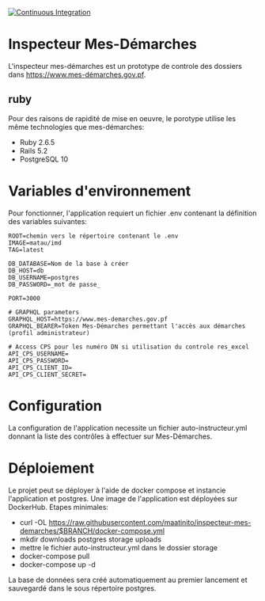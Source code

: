 [![Continuous Integration](https://github.com/maatinito/inspecteur-mes-demarches/actions/workflows/ci.yml/badge.svg)](https://github.com/maatinito/inspecteur-mes-demarches/actions/workflows/ci.yml)
# Inspecteur Mes-Démarches

L'inspecteur mes-démarches est un prototype de controle des dossiers dans https://www.mes-démarches.gov.pf.

## ruby
Pour des raisons de rapidité de mise en oeuvre, le porotype utilise les même technologies que mes-démarches: 
* Ruby 2.6.5
* Rails 5.2
* PostgreSQL 10

# Variables d'environnement
Pour fonctionner, l'application requiert un fichier .env contenant la définition des variables suivantes: 
```.env
ROOT=chemin vers le répertoire contenant le .env
IMAGE=matau/imd
TAG=latest

DB_DATABASE=Nom de la base à créer
DB_HOST=db
DB_USERNAME=postgres
DB_PASSWORD=_mot de passe_ 

PORT=3000

# GRAPHQL parameters
GRAPHQL_HOST=https://www.mes-demarches.gov.pf
GRAPHQL_BEARER=Token Mes-Démarches permettant l'accès aux démarches (profil administrateur)

# Access CPS pour les numéro DN si utilisation du controle res_excel 
API_CPS_USERNAME=
API_CPS_PASSWORD=
API_CPS_CLIENT_ID=
API_CPS_CLIENT_SECRET=
```
# Configuration
La configuration de l'application necessite un fichier auto-instructeur.yml donnant la liste des contrôles à effectuer sur Mes-Démarches.


# Déploiement 
Le projet peut se déployer à l'aide de docker compose et instancie l'application et postgres. 
Une image de l'application est déployées sur DockerHub. Etapes minimales: 
* curl -OL https://raw.githubusercontent.com/maatinito/inspecteur-mes-demarches/$BRANCH/docker-compose.yml
* mkdir downloads postgres storage uploads
* mettre le fichier auto-instructeur.yml dans le dossier storage
* docker-compose pull
* docker-compose up -d 

La base de données sera créé automatiquement au premier lancement et sauvegardé dans le sous répertoire postgres.
